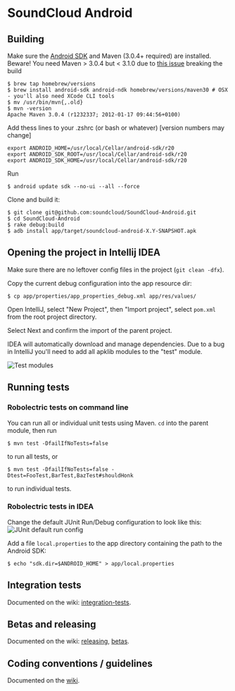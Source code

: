 # SoundCloud Android

## Building

Make sure the [Android SDK][] and Maven (3.0.4+ required) are installed.
Beware! You need Maven > 3.0.4 but < 3.1.0 due to 
[this issue](https://code.google.com/p/appengine-maven-plugin/issues/detail?id=31) breaking the build

    $ brew tap homebrew/versions
    $ brew install android-sdk android-ndk homebrew/versions/maven30 # OSX - you'll also need XCode CLI tools
    $ mv /usr/bin/mvn{,.old}
    $ mvn -version
    Apache Maven 3.0.4 (r1232337; 2012-01-17 09:44:56+0100)


Add thess lines to your .zshrc (or bash or whatever) [version numbers may change]

    export ANDROID_HOME=/usr/local/Cellar/android-sdk/r20
    export ANDROID_SDK_ROOT=/usr/local/Cellar/android-sdk/r20
    export ANDROID_SDK_HOME=/usr/local/Cellar/android-sdk/r20

Run

    $ android update sdk --no-ui --all --force

Clone and build it:

    $ git clone git@github.com:soundcloud/SoundCloud-Android.git
    $ cd SoundCloud-Android
    $ rake debug:build
    $ adb install app/target/soundcloud-android-X.Y-SNAPSHOT.apk

## Opening the project in Intellij IDEA

Make sure there are no leftover config files in the project (`git clean -dfx`).

Copy the current debug configuration into the app resource dir:

    $ cp app/properties/app_properties_debug.xml app/res/values/

Open IntelliJ, select "New Project", then "Import project", select `pom.xml` from the root project directory.

Select Next and confirm the import of the parent project.

IDEA will automatically download and manage dependencies. Due to a bug in IntelliJ you'll need to add all apklib 
modules to the "test" module.

![Test modules][Test modules]

## Running tests

### Robolectric tests on command line

You can run all or individual unit tests using Maven. `cd` into the parent module, then run

    $ mvn test -DfailIfNoTests=false

to run all tests, or

    $ mvn test -DfailIfNoTests=false -Dtest=FooTest,BarTest,BazTest#shouldHonk

to run individual tests.

### Robolectric tests in IDEA

Change the default JUnit Run/Debug configuration to look like this:
![JUnit default run config][JUnit default run config]

Add a file `local.properties` to the app directory containing the path to the Android SDK:

    $ echo "sdk.dir=$ANDROID_HOME" > app/local.properties

## Integration tests

Documented on the wiki: [integration-tests][].

## Betas and releasing

Documented on the wiki: [releasing][], [betas][].

## Coding conventions / guidelines

Documented on the [wiki][].

[Android SDK]: http://developer.android.com/sdk/index.html
[wiki]: https://github.com/soundcloud/SoundCloud-Android/wiki/
[releasing]: https://github.com/soundcloud/SoundCloud-Android/wiki/Releasing
[betas]: https://github.com/soundcloud/SoundCloud-Android/wiki/Betas
[integration-tests]: https://github.com/soundcloud/SoundCloud-Android/wiki/Integration-tests
[Test modules]: http://f.cl.ly/items/1B3Q3T1F0v2T233w3938/Screen%20Shot%202013-10-28%20at%201.27.16%20PM.png
[JUnit default run config]: http://f.cl.ly/items/153m2C2d001j0Y1L1K02/Screen%20Shot%202012-11-27%20at%2012.57.25%20PM.png

